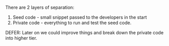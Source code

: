 There are 2 layers of separation:


1. Seed code - small snippet passed to the developers in the start
2. Private code - everything to run and test the seed code. 


DEFER: Later on we could improve things and break down the private code into higher tier.